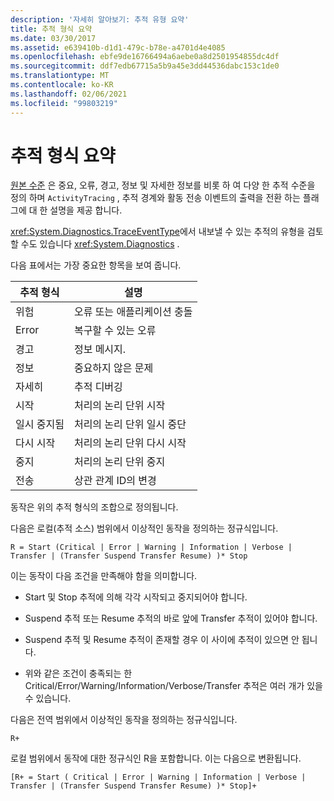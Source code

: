 ```yaml
---
description: '자세히 알아보기: 추적 유형 요약'
title: 추적 형식 요약
ms.date: 03/30/2017
ms.assetid: e639410b-d1d1-479c-b78e-a4701d4e4085
ms.openlocfilehash: ebfe9de16766494a6aebe0a8d2501954855dc4df
ms.sourcegitcommit: ddf7edb67715a5b9a45e3dd44536dabc153c1de0
ms.translationtype: MT
ms.contentlocale: ko-KR
ms.lasthandoff: 02/06/2021
ms.locfileid: "99803219"
---
```

# <a name="trace-type-summary"></a>추적 형식 요약

[원본 수준](xref:System.Diagnostics.SourceLevels) 은 중요, 오류, 경고, 정보 및 자세한 정보를 비롯 하 여 다양 한 추적 수준을 정의 하며 `ActivityTracing` , 추적 경계와 활동 전송 이벤트의 출력을 전환 하는 플래그에 대 한 설명을 제공 합니다.  
  
 <xref:System.Diagnostics.TraceEventType>에서 내보낼 수 있는 추적의 유형을 검토할 수도 있습니다 <xref:System.Diagnostics> .  
  
 다음 표에서는 가장 중요한 항목을 보여 줍니다.  
  
|추적 형식|설명|  
|----------------|-----------------|  
|위험|오류 또는 애플리케이션 충돌|  
|Error|복구할 수 있는 오류|  
|경고|정보 메시지.|  
|정보|중요하지 않은 문제|  
|자세히|추적 디버깅|  
|시작|처리의 논리 단위 시작|  
|일시 중지됨|처리의 논리 단위 일시 중단|  
|다시 시작|처리의 논리 단위 다시 시작|  
|중지|처리의 논리 단위 중지|  
|전송|상관 관계 ID의 변경|  
  
 동작은 위의 추적 형식의 조합으로 정의됩니다.  
  
 다음은 로컬(추적 소스) 범위에서 이상적인 동작을 정의하는 정규식입니다.  
  
 `R = Start (Critical | Error | Warning | Information | Verbose | Transfer | (Transfer Suspend Transfer Resume) )* Stop`  
  
 이는 동작이 다음 조건을 만족해야 함을 의미합니다.  
  
- Start 및 Stop 추적에 의해 각각 시작되고 중지되어야 합니다.  
  
- Suspend 추적 또는 Resume 추적의 바로 앞에 Transfer 추적이 있어야 합니다.  
  
- Suspend 추적 및 Resume 추적이 존재할 경우 이 사이에 추적이 있으면 안 됩니다.  
  
- 위와 같은 조건이 충족되는 한 Critical/Error/Warning/Information/Verbose/Transfer 추적은 여러 개가 있을 수 있습니다.  
  
 다음은 전역 범위에서 이상적인 동작을 정의하는 정규식입니다.  
  
`R+`  
  
 로컬 범위에서 동작에 대한 정규식인 R을 포함합니다. 이는 다음으로 변환됩니다.  
  
`[R+ = Start ( Critical | Error | Warning | Information | Verbose | Transfer | (Transfer Suspend Transfer Resume) )* Stop]+`
